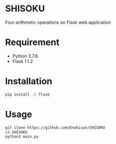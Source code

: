 # SHISOKU
Four arithmetic operations on Flask web application

# Requirement
 
* Python 3.7.6
* Flask 1.1.2

# Installation
 
```bash
pip install -U flask
```

# Usage
 
```bash
git clone https://github.com/Enokisan/SHISOKU
cd SHISOKU
python3 main.py
```
